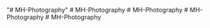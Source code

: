 "# MH-Photography" 
#   M H - P h o t o g r a p h y  
 #   M H - P h o t o g r a p h y  
 #   M H - P h o t o g r a p h y  
 #   M H - P h o t o g r a p h y  
 